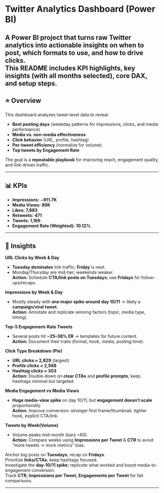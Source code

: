 # Twitter Analytics Dashboard (Power BI)

A Power BI project that turns raw Twitter analytics into **actionable insights** on when to post, which formats to use, and how to drive clicks.  
This README includes KPI highlights, key insights (with **all months** selected), core DAX, and setup steps.
---

## ⭐ Overview

This dashboard analyzes tweet-level data to reveal:

- **Best posting days** (weekday patterns for impressions, clicks, and media performance)
- **Media vs. non-media effectiveness**
- **Click behavior** (URL, profile, hashtag)
- **Per-tweet efficiency** (normalize for volume)
- **Top tweets by Engagement Rate**

The goal is a **repeatable playbook** for improving reach, engagement quality, and link-driven traffic.

---

## 📊 KPIs

- **Impressions:** ~**911.7K**  
- **Media Views:** **89K**  
- **Likes:** **7,883**  
- **Retweets:** **471**  
- **Tweets:** **1,166**  
- **Engagement Rate (Weighted):** **10.12%**

---

## 🔎 Insights

**URL Clicks by Week & Day**
- **Tuesday dominates** link traffic; **Friday** is next.  
- Monday/Thursday are mid-tier; weekends weaker.  
**Action:** Schedule **CTA/link posts on Tuesdays**; use **Fridays** for follow-ups/recaps.

**Impressions by Week & Day**
- Mostly steady with **one major spike around day 10/11** → likely a **campaign/viral tweet**.  
**Action:** Annotate and replicate winning factors (topic, media type, timing).

**Top-5 Engagement-Rate Tweets**
- Several posts hit **~25–38% ER** → templates for future content.  
**Action:** Document their traits (format, hook, media, posting time).

**Click Type Breakdown (Pie)**
- **URL clicks ≈ 2,829** (largest)
- **Profile clicks ≈ 2,568**
- **Hashtag clicks ≈ 303**  
**Action:** Double-down on **clear CTAs** and **profile prompts**; keep hashtags minimal but targeted.

**Media Engagement vs Media Views**
- **Huge media-view spike** on day 10/11, but **engagement doesn’t scale** proportionally.  
**Action:** Improve conversion: stronger first frame/thumbnail, tighter hook, explicit CTA/link.

**Tweets by Week(Volume)**
- Volume peaks mid-month (bars ~60).  
**Action:** Compare weeks using **Impressions per Tweet** & **CTR** to avoid “more tweets → more metrics” bias.

Anchor big posts on **Tuesdays**; recap on **Fridays**.  
Prioritize **links/CTAs**; keep hashtags focused.  
Investigate the **day-10/11 spike**; replicate what worked and boost media-to-engagement conversion.  
Track **CTR, Impressions per Tweet, Engagements per Tweet** for fair comparisons.

---
